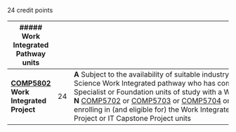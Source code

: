 24 credit points

| ##### **Work Integrated Pathway units**                                               |     |                                                                                                                                                                                                                                                                                                                                                                                                                                                                                                                                                                                                                                                                                                                                                                                                        |
| ------------------------------------------------------------------------------------- | --- | ------------------------------------------------------------------------------------------------------------------------------------------------------------------------------------------------------------------------------------------------------------------------------------------------------------------------------------------------------------------------------------------------------------------------------------------------------------------------------------------------------------------------------------------------------------------------------------------------------------------------------------------------------------------------------------------------------------------------------------------------------------------------------------------------------ |
| **[COMP5802](https://www.sydney.edu.au/units/COMP5802)  <br>Work Integrated Project** | 24  | **A** Subject to the availability of suitable industry placements, a candidate for Master of Computer Science Work Integrated pathway who has completed a minimum of 48 credit points from Core or Specialist or Foundation units of study with a WAM of 75 or more may apply for this unit  <br>**N** [COMP5702](https://www.sydney.edu.au/units/COMP5702) or [COMP5703](https://www.sydney.edu.au/units/COMP5703) or [COMP5704](https://www.sydney.edu.au/units/COMP5704) or [COMP5707](https://www.sydney.edu.au/units/COMP5707) or [COMP5708](https://www.sydney.edu.au/units/COMP5708) or [COMP5709](https://www.sydney.edu.au/units/COMP5709) Students enrolling in (and eligible for) the Work Integrated Project are not eligible to enrol in IT Research Project or IT Capstone Project units |
